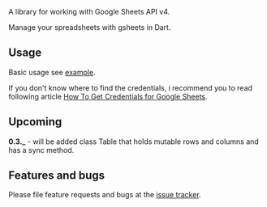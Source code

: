 A library for working with Google Sheets API v4.

Manage your spreadsheets with gsheets in Dart.

## Usage

Basic usage see [example][example].

If you don't know where to find the credentials, i recommend you to read following article [How To Get Credentials for Google Sheets][credentials].

## Upcoming

**0.3._** - will be added class Table that holds mutable rows and columns and has a sync method.

## Features and bugs

Please file feature requests and bugs at the [issue tracker][tracker].

[tracker]: https://github.com/a-marenkov/gsheets/issues
[example]: https://pub.dev/packages/gsheets#-example-tab-
[credentials]: https://medium.com/@a.marenkov/how-to-get-credentials-for-google-sheets-456b7e88c430
[upcoming]: https://pub.dev/packages/gsheets/versions/0.2.0-dev.1